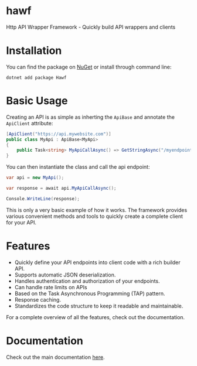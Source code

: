 # hawf
Http API Wrapper Framework - Quickly build API wrappers and clients

# Installation
You can find the package on [NuGet](https://www.nuget.org/packages/Hawf/) or install through command line:

```
dotnet add package Hawf
```

# Basic Usage

Creating an API is as simple as inherting the `ApiBase` and annotate the `ApiClient` attribute:

```csharp
[ApiClient("https://api.mywebsite.com")]
public class MyApi : ApiBase<MyApi>
{
    public Task<string> MyApiCallAsync() => GetStringAsync("/myendpoint");
}
```

You can then instantiate the class and call the api endpoint:

```csharp
var api = new MyApi();

var response = await api.MyApiCallAsync();

Console.WriteLine(response);
```

This is only a very basic example of how it works. The framework provides various convenient methods and tools to quickly create a complete client for your API.

# Features
- Quickly define your API endpoints into client code with a rich builder API.
- Supports automatic JSON deserialization.
- Handles authentication and authorization of your endpoints.
- Can handle rate limits on APIs
- Based on the Task Asynchronous Programming (TAP) pattern.
- Response caching.
- Standardizes the code structure to keep it readable and maintainable.

For a complete overview of all the features, check out the documentation.

# Documentation
Check out the main documentation [here](docs/).
